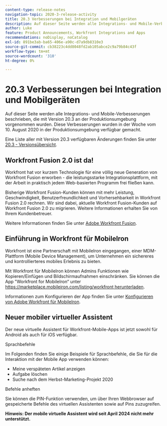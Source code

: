 ```yaml
---
content-type: release-notes
navigation-topic: 2020-3-release-activity
title: 20.3 Verbesserungen bei Integration und Mobilgeräten
description: Auf dieser Seite werden alle Integrations- und Mobile-Verbesserungen beschrieben, die mit Version 20.3 an der Produktionsumgebung vorgenommen wurden. Diese Verbesserungen wurden in der Woche vom 10. August 2020 in der Produktionsumgebung verfügbar gemacht.
author: Luke
feature: Product Announcements, Workfront Integrations and Apps
recommendations: noDisplay, noCatalog
exl-id: 891be3ab-ba65-406e-a90c-d7a9db8310e3
source-git-commit: cb38223c4dd8048fd2ab105abce2c9a79b84c43f
workflow-type: tm+mt
source-wordcount: '310'
ht-degree: 0%

---
```


# 20.3 Verbesserungen bei Integration und Mobilgeräten

Auf dieser Seite werden alle Integrations- und Mobile-Verbesserungen beschrieben, die mit Version 20.3 an der Produktionsumgebung vorgenommen wurden. Diese Verbesserungen wurden in der Woche vom 10. August 2020 in der Produktionsumgebung verfügbar gemacht.

Eine Liste aller mit Version 20.3 verfügbaren Änderungen finden Sie unter [20.3 - Versionsübersicht](../../../product-announcements/product-releases/20.3-release-activity/20-3-release-overview.md).

## Workfront Fusion 2.0 ist da!

Workfront hat vor kurzem Technologie für eine völlig neue Generation von Workfront Fusion erworben - die leistungsstarke Integrationsplattform, mit der Arbeit in praktisch jedem Web-basierten Programm frei fließen kann.

Bisherige Workfront Fusion-Kunden können mit mehr Leistung, Geschwindigkeit, Benutzerfreundlichkeit und Vorhersehbarkeit in Workfront Fusion 2.0 rechnen. Wir sind dabei, aktuelle Workfront Fusion-Kunden auf Workfront Fusion 2.0 zu migrieren. Weitere Informationen erhalten Sie von Ihrem Kundenbetreuer.

Weitere Informationen finden Sie unter [Adobe Workfront Fusion](https://experienceleague.adobe.com/en/docs/workfront-fusion/using/home).

## Einführung in Workfront für MobileIron

Workfront ist eine Partnerschaft mit MobileIron eingegangen, einer MDM-Plattform (Mobile Device Management), um Unternehmen ein sichereres und kontrollierteres mobiles Erlebnis zu bieten.

Mit Workfront für MobileIron können Admins Funktionen wie Kopieren/Einfügen und Bildschirmaufnahmen einschränken. Sie können die App &quot;Workfront for MobileIron“ unter [https://marketplace.mobileiron.com/listing/workfront herunterladen](https://marketplace.mobileiron.com/listing/workfront).

Informationen zum Konfigurieren der App finden Sie unter [Konfigurieren von Adobe Workfront für MobileIron](../../../workfront-basics/mobile-apps/using-the-workfront-mobile-app/wf-mobileiron-configs.md).

## Neuer mobiler virtueller Assistent

Der neue virtuelle Assistent für Workfront-Mobile-Apps ist jetzt sowohl für Android als auch für iOS verfügbar.

Sprachbefehle

Im Folgenden finden Sie einige Beispiele für Sprachbefehle, die Sie für die Interaktion mit der Mobile App verwenden können:

* Meine verspäteten Artikel anzeigen
* Aufgabe löschen
* Suche nach dem Herbst-Marketing-Projekt 2020

Befehle anheften

Sie können die PIN-Funktion verwenden, um über Ihren Webbrowser auf gespeicherte Befehle des virtuellen Assistenten sowie auf Pins zuzugreifen.

**Hinweis: Der mobile virtuelle Assistent wird seit April 2024 nicht mehr unterstützt.**

